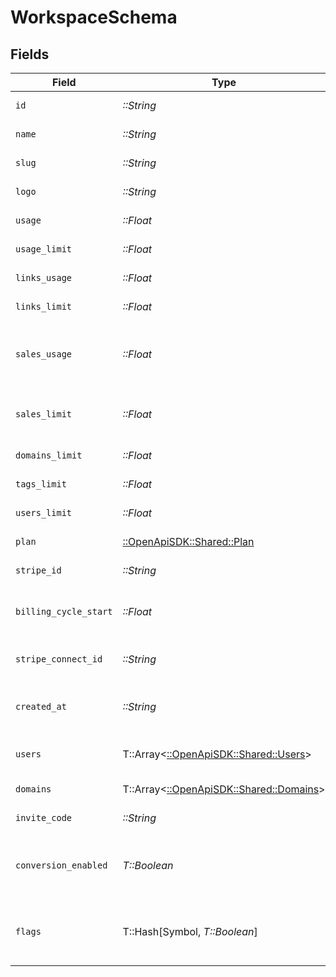 # WorkspaceSchema


## Fields

| Field                                                                         | Type                                                                          | Required                                                                      | Description                                                                   |
| ----------------------------------------------------------------------------- | ----------------------------------------------------------------------------- | ----------------------------------------------------------------------------- | ----------------------------------------------------------------------------- |
| `id`                                                                          | *::String*                                                                    | :heavy_check_mark:                                                            | The unique ID of the workspace.                                               |
| `name`                                                                        | *::String*                                                                    | :heavy_check_mark:                                                            | The name of the workspace.                                                    |
| `slug`                                                                        | *::String*                                                                    | :heavy_check_mark:                                                            | The slug of the workspace.                                                    |
| `logo`                                                                        | *::String*                                                                    | :heavy_check_mark:                                                            | The logo of the workspace.                                                    |
| `usage`                                                                       | *::Float*                                                                     | :heavy_check_mark:                                                            | The usage of the workspace.                                                   |
| `usage_limit`                                                                 | *::Float*                                                                     | :heavy_check_mark:                                                            | The usage limit of the workspace.                                             |
| `links_usage`                                                                 | *::Float*                                                                     | :heavy_check_mark:                                                            | The links usage of the workspace.                                             |
| `links_limit`                                                                 | *::Float*                                                                     | :heavy_check_mark:                                                            | The links limit of the workspace.                                             |
| `sales_usage`                                                                 | *::Float*                                                                     | :heavy_check_mark:                                                            | The dollar amount of tracked revenue in the current billing cycle (in cents). |
| `sales_limit`                                                                 | *::Float*                                                                     | :heavy_check_mark:                                                            | The limit of tracked revenue in the current billing cycle (in cents).         |
| `domains_limit`                                                               | *::Float*                                                                     | :heavy_check_mark:                                                            | The domains limit of the workspace.                                           |
| `tags_limit`                                                                  | *::Float*                                                                     | :heavy_check_mark:                                                            | The tags limit of the workspace.                                              |
| `users_limit`                                                                 | *::Float*                                                                     | :heavy_check_mark:                                                            | The users limit of the workspace.                                             |
| `plan`                                                                        | [::OpenApiSDK::Shared::Plan](../../models/shared/plan.md)                     | :heavy_check_mark:                                                            | The plan of the workspace.                                                    |
| `stripe_id`                                                                   | *::String*                                                                    | :heavy_check_mark:                                                            | The Stripe ID of the workspace.                                               |
| `billing_cycle_start`                                                         | *::Float*                                                                     | :heavy_check_mark:                                                            | The date and time when the billing cycle starts for the workspace.            |
| `stripe_connect_id`                                                           | *::String*                                                                    | :heavy_check_mark:                                                            | [BETA]: The Stripe Connect ID of the workspace.                               |
| `created_at`                                                                  | *::String*                                                                    | :heavy_check_mark:                                                            | The date and time when the workspace was created.                             |
| `users`                                                                       | T::Array<[::OpenApiSDK::Shared::Users](../../models/shared/users.md)>         | :heavy_check_mark:                                                            | The role of the authenticated user in the workspace.                          |
| `domains`                                                                     | T::Array<[::OpenApiSDK::Shared::Domains](../../models/shared/domains.md)>     | :heavy_check_mark:                                                            | The domains of the workspace.                                                 |
| `invite_code`                                                                 | *::String*                                                                    | :heavy_check_mark:                                                            | The invite code of the workspace.                                             |
| `conversion_enabled`                                                          | *T::Boolean*                                                                  | :heavy_check_mark:                                                            | Whether the workspace has conversion tracking enabled (d.to/conversions).     |
| `flags`                                                                       | T::Hash[Symbol, *T::Boolean*]                                                 | :heavy_minus_sign:                                                            | The feature flags of the workspace, indicating which features are enabled.    |